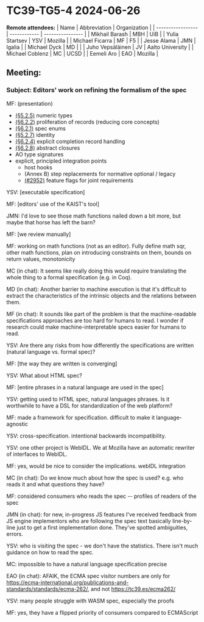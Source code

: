 # TC39-TG5-4 2024-06-26

**Remote attendees:**
| Name              | Abbreviation | Organization     |
| ----------------- | ------------ | ---------------- |
| Mikhail Barash    | MBH          | UiB              |
| Yulia Startsev    | YSV          | Mozilla          |
| Michael Ficarra   | MF           | F5               |
| Jesse Alama       | JMN          | Igalia           |
| Michael Dyck      | MD           |                  |
| Juho Vepsäläinen  | JV           | Aalto University |
| Michael Coblenz   | MC           | UCSD             |
| Eemeli Aro        | EAO          | Mozilla          |

## Meeting:

### Subject: Editors' work on refining the formalism of the spec

MF: (presentation)
  * [(§5.2.5)](https://262.ecma-international.org/#sec-mathematical-operations) numeric types
  * [(§6.2.2)](https://262.ecma-international.org/#sec-list-and-record-specification-type) proliferation of records (reducing core concepts)
  * [(§6.2.1)](https://262.ecma-international.org/#sec-enum-specification-type) spec enums
  * [(§5.2.7)](https://262.ecma-international.org/#sec-identity) identity
  * [(§6.2.4)](https://262.ecma-international.org/#sec-completion-record-specification-type) explicit completion record handling
  * [(§6.2.8)](https://262.ecma-international.org/#sec-abstract-closure) abstract closures
  * AO type signatures
  * explicit, principled integration points
	  - host hooks
	  - (Annex B) step replacements for normative optional / legacy
	  - [(#2952)](https://github.com/tc39/ecma262/pull/2952) feature flags for joint requirements

YSV: [executable specification]

MF: [editors' use of the KAIST's tool]

JMN: I'd love to see those math functions nailed down a bit more, but maybe that horse has left the barn?

MF: [we review manually]

MF: working on math functions (not as an editor). Fully define math sqr, other math functions,
plan on introducing constraints on them, bounds on return values, monotonicity

MC (in chat): It seems like really doing this would require translating the whole thing to a formal specification (e.g. in Coq).

MD (in chat): Another barrier to machine execution is that it's difficult to extract the characteristics
of the intrinsic objects and the relations between them.

MF (in chat): It sounds like part of the problem is that the machine-readable specifications approaches are too hard for humans to read.
I wonder if research could make machine-interpretable specs easier for humans to read.

YSV: Are there any risks from how differently the specifications are written (natural language vs. formal spec)?

MF: [the way they are written is converging]

YSV: What about HTML spec?

MF: [entire phrases in a natural language are used in the spec]

YSV: getting used to HTML spec, natural languages phrases. Is it worthwhile to have a DSL
for standardization of the web platform?

MF: made a framework for specification. difficult to make it language-agnostic

YSV: cross-specification. intentional backwards incompatibility.

YSV: one other project is WebIDL. We at Mozilla have an automatic rewriter of interfaces to WebIDL.

MF: yes, would be nice to consider the implications. webIDL integration

MC (in chat): Do we know much about how the spec is used? e.g. who reads it and what questions they have?

MF: considered consumers who reads the spec -- profiles of readers of the spec

JMN (in chat): for new, in-progress JS features I've received feedback from JS engine implementors
who are following the spec text basically line-by-line just to get a first implementation done.
They've spotted ambiguities, errors.

YSV: who is visiting the spec - we don't have the statistics.
There isn't much guidance on how to read the spec. 

MC: impossible to have a natural language specification precise 

EAO (in chat): AFAIK, the ECMA spec visitor numbers are only for
https://ecma-international.org/publications-and-standards/standards/ecma-262/,
and not https://tc39.es/ecma262/

YSV: many people struggle with WASM spec, especially the proofs

MF: yes, they have a flipped priority of consumers compared to ECMAScript
